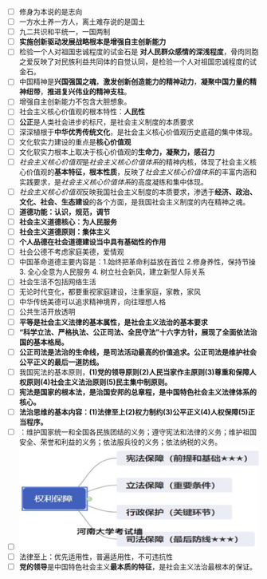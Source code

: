  - [ ] 修身为本说的是志向
 - [ ] 一方水土养一方人，离土难存说的是国土
 - [ ] 九二共识和平统一，一国两制
 - [ ] **实施创新驱动发展战略根本是增强自主创新能力**
 - [ ] 检验一个人对祖国忠诚程度的试金石是 **对人民群众感情的深浅程度**，骨肉同胞之爱反映了对民族利益共同体的自觉认同，是检验一个人对祖国忠诚程度的试金石。
 - [ ] 中国精神是**兴国强国之魂**，**激发创新创造能力的精神动力**，**凝聚中国力量的精神纽带**，**推进复兴伟业的精神支柱**。
 - [ ] 增强自主创新能力不包含大胆想象。
- [ ] 社会主义核心价值观的根本特性：**人民性**
- [ ] **公正**是人类社会进步的标尺，是社会主义制度的本质要求
- [ ] 深深植根于**中华优秀传统文化**，是社会主义核心价值观历史底蕴的集中体现。
- [ ] 文化软实力建设的重点是**核心价值观**
- [ ] 文化软实力根本上取决于核心价值观的**生命力，凝聚力，感召力**
- [ ] *社会主义核心价值观*是*社会主义核心价值体系*的精神内核，体现了社会主义核心价值观的**基本特征，根本性质**，反映了*社会主义核心价值体系*的丰富内涵和实践要求，是*社会主义核心价值体系*的高度凝练和集中体现。
- [ ] *社会主义核心价值观*反映我国社会主义制度的本质要求，渗透于**经济、政治、文化、社会、生态建设**的各个方面，是我国社会主义制度的内在精神之魂。
- [ ] **道德功能：认识，规范，调节**
- [ ] **社会主义道德核心：为人民服务**
- [ ] **社会主义道德原则：集体主义**
- [ ] **个人品德在社会道德建设当中具有基础性的作用**
- [ ] 社会公德不考虑家庭美德，爱情观
- [ ] 中国革命道德主要内容是：1.始终把革命利益放在首位 2.修身养性，保持节操3. 全心全意为人民服务 4. 树立社会新风，建立新型人际关系
- [ ] 社会生活不包括网络生活
- [ ] 无论时代变化，都要重视家庭建设，注重家庭，家教，家风
- [ ] 中华传统美德可以追求精神境界，向往理想人格
- [ ] 公共生活开放透明
- [ ] **平等是社会主义法律的基本属性，是社会主义法治的基本要求**
- [ ] **“科学立法、严格执法、公正司法、全民守法”十六字方针，展现了全面依法治国的基本格局。**
- [ ] **公正司法是法治的生命线，是司法活动最高的价值追求。公正司法是维护社会公平正义的最后一道防线。**
- [ ] 我国宪法的基本原则，**(1)党的领导原则(2)人民当家作主原则(3)尊重和保障人权原则(4)社会主义法治原则(5)民主集中制原则。**
- [ ] **宪法是国家的根本法，是治国安邦的总章程，是中国特色社会主义法律体系的核心。**
- [ ] **法治思维的基本内容：(1)法律至上(2)权力制约(3)公平正义(4)人权保障(5)正当程序。**
- [ ] ：维护国家统一和全国各民族团结的义务；遵守宪法和法律的义务；维护祖国安全、荣誉和利益的义务；依法服兵役的义务；依法纳税的义务。
- [ ] ![输入图片说明](/imgs/2024-06-25/P9t5dv4wOXdV8fCF.png)
- [ ] 法律至上：优先适用性，普遍适用性，不可违抗性
- [ ] **党的领导**是中国特色社会主义**最本质的特征**，是社会主义法治最根本的保证。
<!--stackedit_data:
eyJoaXN0b3J5IjpbMTYyNTAxNTU5OCwxNjEzMjgxNjYwLDE2OD
g3OTkzODIsLTQ0Mjc4NzIwMywyMDg3NzY5ODI0LC0xNDM1ODMw
OTQ5LDE4MjQyNTc2NDAsMTQ3Mzg5MjY3NV19
-->